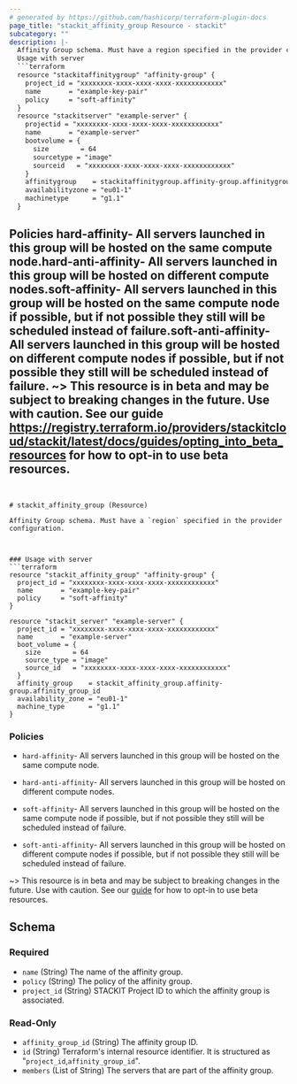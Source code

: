 ```yaml
---
# generated by https://github.com/hashicorp/terraform-plugin-docs
page_title: "stackit_affinity_group Resource - stackit"
subcategory: ""
description: |-
  Affinity Group schema. Must have a region specified in the provider configuration.
  Usage with server
  ```terraform
  resource "stackitaffinitygroup" "affinity-group" {
    project_id = "xxxxxxxx-xxxx-xxxx-xxxx-xxxxxxxxxxxx"
    name       = "example-key-pair"
    policy     = "soft-affinity"
  }
  resource "stackitserver" "example-server" {
    projectid = "xxxxxxxx-xxxx-xxxx-xxxx-xxxxxxxxxxxx"
    name       = "example-server"
    bootvolume = {
      size        = 64
      sourcetype = "image"
      sourceid   = "xxxxxxxx-xxxx-xxxx-xxxx-xxxxxxxxxxxx"
    }
    affinitygroup    = stackitaffinitygroup.affinity-group.affinitygroupid
    availabilityzone = "eu01-1"
    machinetype      = "g1.1"
  }
  ```
  Policies
  hard-affinity- All servers launched in this group will be hosted on the same compute node.hard-anti-affinity- All servers launched in this group will be
  hosted on different compute nodes.soft-affinity- All servers launched in this group will be hosted
  on the same compute node if possible, but if not possible they still will be scheduled instead of failure.soft-anti-affinity- All servers launched in this group will be hosted on different compute nodes if possible,
  but if not possible they still will be scheduled instead of failure.
  ~> This resource is in beta and may be subject to breaking changes in the future. Use with caution. See our guide https://registry.terraform.io/providers/stackitcloud/stackit/latest/docs/guides/opting_into_beta_resources for how to opt-in to use beta resources.
---
```


# stackit_affinity_group (Resource)

Affinity Group schema. Must have a `region` specified in the provider configuration.



### Usage with server
```terraform
resource "stackit_affinity_group" "affinity-group" {
  project_id = "xxxxxxxx-xxxx-xxxx-xxxx-xxxxxxxxxxxx"
  name       = "example-key-pair"
  policy     = "soft-affinity"
}

resource "stackit_server" "example-server" {
  project_id = "xxxxxxxx-xxxx-xxxx-xxxx-xxxxxxxxxxxx"
  name       = "example-server"
  boot_volume = {
    size        = 64
    source_type = "image"
    source_id   = "xxxxxxxx-xxxx-xxxx-xxxx-xxxxxxxxxxxx"
  }
  affinity_group    = stackit_affinity_group.affinity-group.affinity_group_id
  availability_zone = "eu01-1"
  machine_type      = "g1.1"
}

```

### Policies

* `hard-affinity`- All servers launched in this group will be hosted on the same compute node.

* `hard-anti-affinity`- All servers launched in this group will be
    hosted on different compute nodes.

* `soft-affinity`- All servers launched in this group will be hosted
    on the same compute node if possible, but if not possible they still will be scheduled instead of failure.

* `soft-anti-affinity`- All servers launched in this group will be hosted on different compute nodes if possible,
	but if not possible they still will be scheduled instead of failure.


~> This resource is in beta and may be subject to breaking changes in the future. Use with caution. See our [guide](https://registry.terraform.io/providers/stackitcloud/stackit/latest/docs/guides/opting_into_beta_resources) for how to opt-in to use beta resources.



<!-- schema generated by tfplugindocs -->
## Schema

### Required

- `name` (String) The name of the affinity group.
- `policy` (String) The policy of the affinity group.
- `project_id` (String) STACKIT Project ID to which the affinity group is associated.

### Read-Only

- `affinity_group_id` (String) The affinity group ID.
- `id` (String) Terraform's internal resource identifier. It is structured as "`project_id`,`affinity_group_id`".
- `members` (List of String) The servers that are part of the affinity group.
